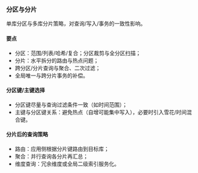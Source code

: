 ### 分区与分片

单库分区与多库分片策略，对查询/写入/事务的一致性影响。

#### 要点
- 分区：范围/列表/哈希/复合；分区裁剪与全分区扫描；
- 分片：水平拆分的路由与热点问题；
- 跨分区/分片查询与聚合、二次过滤；
- 全局唯一与跨分片事务的补偿。

#### 分区键/主键选择

- 分区键尽量与查询过滤条件一致（如时间范围）；
- 主键与分区键关系：避免热点（自增可能集中写入），必要时引入雪花/时间混合键。

#### 分片后的查询策略

- 路由：应用侧根据分片键路由到目标库；
- 聚合：并行查询各分片再汇总；
- 维度查询：冗余维度或全局二级索引服务化。
